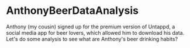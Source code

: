 # AnthonyBeerDataAnalysis

Anthony (my cousin) signed up for the premium version of Untappd, a social media app for
beer lovers, which allowed him to download his data. Let's do some analysis to
see what are Anthony's beer drinking habits?
